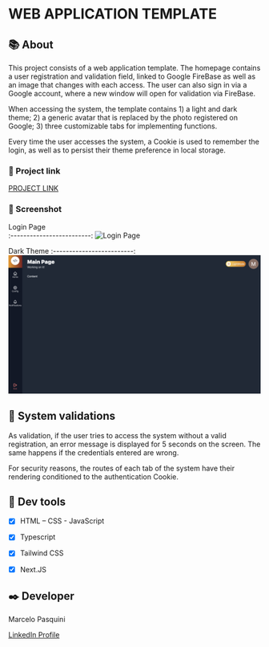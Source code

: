 # WEB APPLICATION TEMPLATE

## 📚 About

This project consists of a web application template. The homepage contains a user registration and validation field, linked to Google FireBase as well as an image that changes with each access. The user can also sign in via a Google account, where a new window will open for validation via FireBase. 

When accessing the system, the template contains 1) a light and dark theme; 2) a generic avatar that is replaced by the photo registered on Google; 3) three customizable tabs for implementing functions.

Every time the user accesses the system, a Cookie is used to remember the login, as well as to persist their theme preference in local storage.


### 📱 Project link

[PROJECT LINK]()


### 📸 Screenshot

Login Page             
:-------------------------:
![Login Page](https://raw.githubusercontent.com/MarceloPasquiniB/nextjs-system-template/main/Screenshots/Login_page.png?token=AUIM4TZ7JOGHQZXF5Q4ITWTBKIWU2)

Dark Theme
:-------------------------:
![Dark Theme](https://raw.githubusercontent.com/MarceloPasquiniB/nextjs-system-template/main/Screenshots/dark_mode.png?token=AUIM4TZRQZVJO6T7Y7QUV63BKIWU6)


## 🚫 System validations

As validation, if the user tries to access the system without a valid registration, an error message is displayed for 5 seconds on the screen. The same happens if the credentials entered are wrong.

For security reasons, the routes of each tab of the system have their rendering conditioned to the authentication Cookie.



## 🔧 Dev tools

-	[X] HTML – CSS - JavaScript
-	[X] Typescript
-	[X] Tailwind CSS
-	[X] Next.JS


## ✒️ Developer

Marcelo Pasquini

[LinkedIn Profile](https://www.linkedin.com/in/mpbrazil/)
